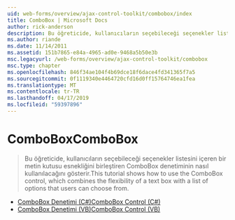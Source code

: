 ```yaml
---
uid: web-forms/overview/ajax-control-toolkit/combobox/index
title: ComboBox | Microsoft Docs
author: rick-anderson
description: Bu öğreticide, kullanıcıların seçebileceği seçenekler listesini içeren bir metin kutusu esnekliğini birleştiren ComboBox denetiminin nasıl kullanılacağını gösterir.
ms.author: riande
ms.date: 11/14/2011
ms.assetid: 151b7865-e84a-4965-ad0e-9468a5b50e3b
msc.legacyurl: /web-forms/overview/ajax-control-toolkit/combobox
msc.type: chapter
ms.openlocfilehash: 846f34ae104f4b69dce18f6dace4fd341365f7a5
ms.sourcegitcommit: 0f1119340e4464720cfd16d0ff15764746ea1fea
ms.translationtype: MT
ms.contentlocale: tr-TR
ms.lasthandoff: 04/17/2019
ms.locfileid: "59397896"
---
```

# <a name="combobox"></a><span data-ttu-id="621e5-103">ComboBox</span><span class="sxs-lookup"><span data-stu-id="621e5-103">ComboBox</span></span>

> <span data-ttu-id="621e5-104">Bu öğreticide, kullanıcıların seçebileceği seçenekler listesini içeren bir metin kutusu esnekliğini birleştiren ComboBox denetiminin nasıl kullanılacağını gösterir.</span><span class="sxs-lookup"><span data-stu-id="621e5-104">This tutorial shows how to use the ComboBox control, which combines the flexibility of a text box with a list of options that users can choose from.</span></span>


- [<span data-ttu-id="621e5-105">ComboBox Denetimi (C#)</span><span class="sxs-lookup"><span data-stu-id="621e5-105">ComboBox Control (C#)</span></span>](how-do-i-use-the-combobox-control-cs.md)
- [<span data-ttu-id="621e5-106">ComboBox Denetimi (VB)</span><span class="sxs-lookup"><span data-stu-id="621e5-106">ComboBox Control (VB)</span></span>](how-do-i-use-the-combobox-control-vb.md)
